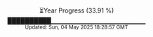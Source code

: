 <p align="center">
⏳Year Progress (33.91 %) <br>
██████████▁▁▁▁▁▁▁▁▁▁▁▁▁▁▁▁▁▁▁▁ <br>
<sub>Updated: Sun, 04 May 2025 18:28:57 GMT</sub>
</p>

